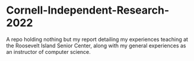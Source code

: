 # Cornell-Independent-Research-2022
A repo holding nothing but my report detailing my experiences teaching at the Roosevelt Island Senior Center, along with my general experiences as an instructor of computer science.
